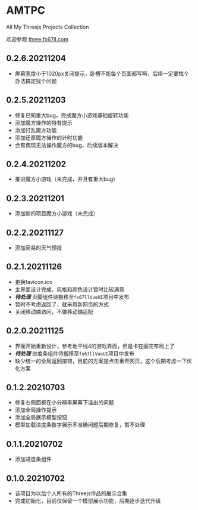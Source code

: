# AMTPC
All My Threejs Projects Collection  

欢迎参观 [three.fx67ll.com](http://three.fx67ll.com "fx67ll's Three.js 作品合集的展示网站")  

## 0.2.6.20211204
* 屏幕宽度小于1020px关闭提示，卧槽不能每个页面都写啊，后续一定要找个办法搞定找个问题

## 0.2.5.20211203
* 修复已知重大bug，完成魔方小游戏基础旋转功能  
* 添加魔方操作的特有提示  
* 添加打乱魔方功能  
* 添加还原魔方操作的计时功能  
* 会有偶现无法操作魔方的bug，后续版本解决  

## 0.2.4.20211202
* 推进魔方小游戏（未完成，并且有重大bug）  

## 0.2.3.20211201
* 添加新的项目魔方小游戏（未完成）  

## 0.2.2.20211127  
* 添加简易的天气预报  

## 0.2.1.20211126  
* 更换favicon.ico
* 主界面设计完成，风格和颜色设计暂时比较满意  
* ***待处理*** 页脚组件待搬移至`fx67llVueUI`项目中发布  
* 暂时不考虑返回了，就采用新网页的方式  
* 关闭移动端访问，不做移动端适配  

## 0.2.0.20211125  
* 界面开始重新设计，参考地平线4的游戏界面，但是卡在画完布局上了  
* ***待处理*** 进度条组件待搬移至`fx67llVueUI`项目中发布  
* 缺少统一的全局返回按钮，目前的方案是点击重开网页，这个后期考虑一下优化方案  

## 0.1.2.20210703
* 修复右侧面板在小分辨率屏幕下溢出的问题  
* 添加全局操作提示  
* 添加全局展示模型按钮  
* 模型加载进度条数字展示不准确问题后期修复，暂不处理  

## 0.1.1.20210702
* 添加进度条组件  

## 0.1.0.20210702
* 该项目为以后个人所有的Threejs作品的展示合集  
* 完成初始化，目前仅保留一个模型展示功能，后期逐步迭代升级  
